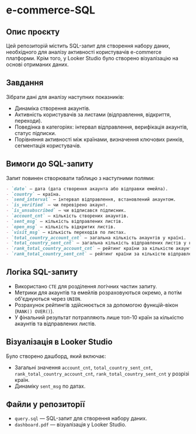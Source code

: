 # e-commerce-SQL

## Опис проєкту
Цей репозиторій містить SQL-запит для створення набору даних, необхідного для аналізу активності користувачів e-commerce платформи. Крім того, у Looker Studio було створено візуалізацію на основі отриманих даних.

## Завдання
Зібрати дані для аналізу наступних показників:
- Динаміка створення акаунтів.
- Активність користувачів за листами (відправлення, відкриття, переходи).
- Поведінка в категоріях: інтервал відправлення, верифікація акаунтів, статус підписки.
- Порівняння активності між країнами, визначення ключових ринків, сегментація користувачів.

## Вимоги до SQL-запиту
Запит повинен створювати таблицю з наступними полями:
```markdown
- `date` — дата (дата створення акаунта або відправки емейла).
- `country` — країна.
- `send_interval` — інтервал відправлення, встановлений акаунтом.
- `is_verified` — чи перевірено акаунт.
- `is_unsubscribed` — чи відписався підписник.
- `account_cnt` — кількість створених акаунтів.
- `sent_msg` — кількість відправлених листів.
- `open_msg` — кількість відкритих листів.
- `visit_msg` — кількість переходів по листах.
- `total_country_account_cnt` — загальна кількість акаунтів у країні.
- `total_country_sent_cnt` — загальна кількість відправлених листів у країні.
- `rank_total_country_account_cnt` — рейтинг країни за кількістю акаунтів.
- `rank_total_country_sent_cnt` — рейтинг країни за кількістю відправлених листів.
```

## Логіка SQL-запиту
- Використано `CTE` для розділення логічних частин запиту.
- Метрики для акаунтів та емейлів розраховуються окремо, а потім об'єднуються через `UNION`.
- Розрахунок рейтингів здійснюється за допомогою функцій-вікон (`RANK() OVER()`).
- У фінальний результат потрапляють лише топ-10 країн за кількістю акаунтів та відправлених листів.

## Візуалізація в Looker Studio
Було створено дашборд, який включає:
- Загальні значення `account_cnt`, `total_country_sent_cnt`, `rank_total_country_account_cnt`, `rank_total_country_sent_cnt` у розрізі країн.
- Динаміку `sent_msg` по датах.

## Файли у репозиторії
- `query.sql` — SQL-запит для створення набору даних.
- `dashboard.pdf` — візуалізація у Looker Studio.


